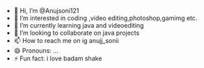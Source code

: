 - 👋 Hi, I’m @Anujsoni121
- 👀 I’m interested in coding ,video editing,photoshop,gamimg etc.
- 🌱 I’m currently learning java and videoediting
- 💞️ I’m looking to collaborate on java projects
- 📫 How to reach me on ig anujj_sonii
- 😄 Pronouns: ...
- ⚡ Fun fact: i love badam shake

<!--
Anujsoni121/Anujsoni121 is a ✨ special ✨ repository because its `README.md` (this file) appears on your GitHub profile.
You can click the Preview link to take a look at your changes.
--->
